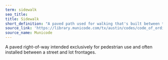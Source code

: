 ```yaml
---
term: sidewalk
seo_title: 
title: Sidewalk
short_definition: "A paved path used for walking that's built between the street and a home or business entrance."
source_link: 'https://library.municode.com/tx/austin/codes/code_of_ordinances?nodeId=TIT25LADE_CH25-1GEREPR_ART2DEME_S25-1-21DE'
source_name: Municode
---
```



A paved right-of-way intended exclusively for pedestrian use and often installed between a street and lot frontages.